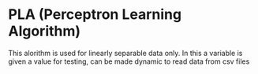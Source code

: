 # PLA (Perceptron Learning Algorithm)
This alorithm is used for linearly separable data only.
In this a variable is given a value for testing, can be made dynamic to read data from csv files
